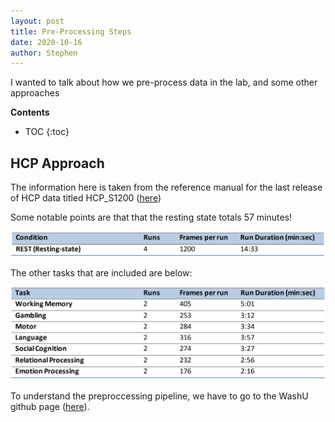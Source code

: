 ```yaml
---
layout: post
title: Pre-Processing Steps
date: 2020-10-16
author: Stephen
---
```

I wanted to talk about how we pre-process data in the lab, and some other approaches

**Contents**
* TOC
{:toc}

## HCP Approach
The information here is taken from the reference manual for the last release of HCP data titled HCP_S1200 ([here](https://www.humanconnectome.org/storage/app/media/documentation/s1200/HCP_S1200_Release_Reference_Manual.pdf))

Some notable points are that that the resting state totals 57 minutes!

![hcp_rest](./rest.png)

The other tasks that are included are below:

![tasks](./tasks.png)

To understand the preproccessing pipeline, we have to go to the WashU github page ([here](https://github.com/Washington-University/HCPpipelines)). 
